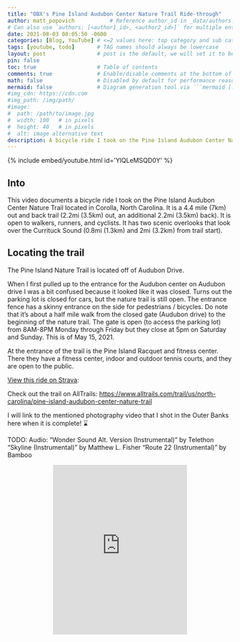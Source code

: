 ```yaml
---
title: "OBX's Pine Island Audubon Center Nature Trail Ride-through"
author: matt_popovich           # Reference author_id in _data/authors.yml
# Can also use `authors: [<author1_id>, <author2_id>]` for multiple entries
date: 2021-08-03 08:05:50 -0600
categories: [Blog, YouTube] # <=2 values here: top category and sub category
tags: [youtube, todo]       # TAG names should always be lowercase
layout: post                # post is the default, we will set it to be explicit
pin: false
toc: true                   # Table of contents
comments: true              # Enable/disable comments at the bottom of the post
math: false                 # Disabled by default for performance reasons
mermaid: false              # Diagram generation tool via ```mermaid [...]```
#img_cdn: https://cdn.com
#img_path: /img/path/
#image:
#  path: /path/to/image.jpg
#  width: 100   # in pixels
#  height: 40   # in pixels
#  alt: image alternative text
description: A bicycle ride I took on the Pine Island Audubon Center Nature Trail located in Corolla, North Carolina.
---
```


{% include embed/youtube.html id='YlQLeMSQD0Y' %}

## Into
This video documents a bicycle ride I took on the Pine Island Audubon Center Nature Trail located in Corolla, North Carolina. It is a 4.4 mile (7km) out and back trail (2.2mi (3.5km) out, an additional 2.2mi (3.5km) back). It is open to walkers, runners, and cyclists. It has two scenic overlooks that look over the Currituck Sound (0.8mi (1.3km) and 2mi (3.2km) from trail start).

## Locating the trail

The Pine Island Nature Trail is located off of Audubon Drive.

When I first pulled up to the entrance for the Audubon center on Audubon drive I was a bit confused because it looked like it was closed. Turns out the parking lot is closed for cars, but the nature trail is still open. The entrance fence has a skinny entrance on the side for pedestrians / bicycles. Do note that it’s about a half mile walk from the closed gate (Audubon drive) to the beginning of the nature trail. The gate is open (to access the parking lot) from 8AM-8PM Monday through Friday but they close at 5pm on Saturday and Sunday. This is of May 15, 2021.

At the entrance of the trail is the Pine Island Racquet and fitness center. There they have a fitness center, indoor and outdoor tennis courts, and they are open to the public.






[View this ride on Strava](https://www.strava.com/activities/5303657216):
<div class="strava-embed-placeholder" data-embed-type="activity" data-embed-id="5303657216" data-style="standard"></div><script src="https://strava-embeds.com/embed.js"></script>


Check out the trail on AllTrails: https://www.alltrails.com/trail/us/north-carolina/pine-island-audubon-center-nature-trail

I will link to the mentioned photography video that I shot in the Outer Banks here when it is complete! ⌛

TODO: Audio:
“Wonder Sound Alt. Version (Instrumental)” by Telethon
“Skyline (Instrumental)” by Matthew L. Fisher
“Route 22 (Instrumental)” by Bamboo
<div style="text-align:center">
<iframe
src="https://open.spotify.com/embed/track/29gVTYMqXVV47mrY4qkm4b"
width="300" height="380" frameborder="0"
allowtransparency="true"
allow="encrypted-media">
</iframe>
</div>


